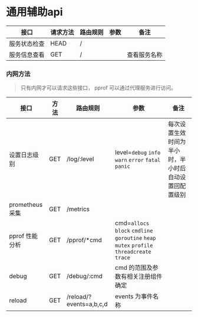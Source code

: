 # 通用辅助api

| 接口 | 请求方法 | 路由规则 | 参数 | 备注 |
| --- | --- | --- | --- | --- |
| 服务状态检查 | HEAD | / | | |
| 服务信息查看 | GET | / | | 查看服务名称 |

### 内网方法

> 只有内网才可以请求这些接口， pprof 可以通过代理服务进行访问。

| 接口 | 方法 | 路由规则 | 参数 | 备注 |
| --- | --- | --- | --- | --- |
| 设置日志级别 | GET | /log/:level | level=`debug` `info` `warn` `error` `fatal` `panic` | 每次设置生效时间为半小时，半小时后自动设置回配置级别 |
| prometheus采集 | GET | /metrics | | |
| pprof 性能分析 | GET | /pprof/*cmd | cmd=`allocs` `block` `cmdline` `goroutine` `heap` `mutex` `profile` `threadcreate` `trace` ||
| debug | GET | /debug/:cmd | cmd 的范围及参数有相关注册组件确定 | |
| reload | GET | /reload/?events=a,b,c,d | events 为事件名称  | |

